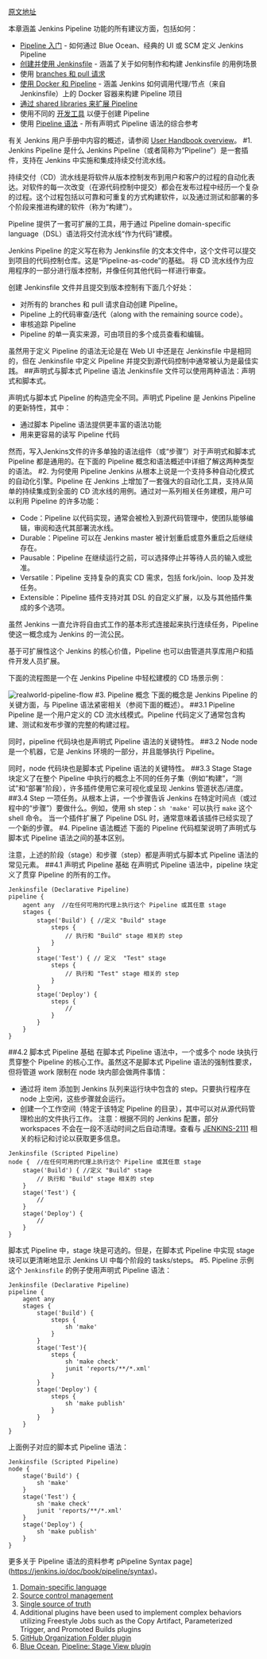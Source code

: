[原文地址](https://jenkins.io/doc/book/pipeline/)

本章涵盖 Jenkins Pipeline 功能的所有建议方面，包括如何：

- [Pipeline 入门](https://jenkins.io/doc/book/pipeline/getting-started) - 如何通过 Blue Ocean、经典的 UI 或 SCM 定义 Jenkins Pipeline
- [创建并使用 Jenkinsfile](https://jenkins.io/doc/book/pipeline/jenkinsfile) - 涵盖了关于如何制作和构建 Jenkinsfile 的用例场景
- 使用 [branches 和 pull 请求](https://jenkins.io/doc/book/pipeline/multibranch)
- [使用 Docker 和 Pipeline](https://jenkins.io/doc/book/pipeline/docker) - 涵盖 Jenkins 如何调用代理/节点（来自 Jenkinsfile）上的 Docker 容器来构建 Pipeline 项目
- [通过 shared libraries 来扩展 Pipeline](https://jenkins.io/doc/book/pipeline/shared-libraries)
- 使用不同的 [开发工具](https://jenkins.io/doc/book/pipeline/development) 以便于创建 Pipeline
- 使用 [Pipeline 语法](https://jenkins.io/doc/book/pipeline/syntax) - 所有声明式 Pipeline 语法的综合参考

有关 Jenkins 用户手册中内容的概述，请参阅 [User Handbook overview](https://jenkins.io/doc/book/pipeline/getting-started)。
#1. Jenkins Pipeline 是什么
Jenkins Pipeline（或者简称为“Pipeline”）是一套插件，支持在 Jenkins 中实施和集成持续交付流水线。

持续交付（CD）流水线是将软件从版本控制发布到用户和客户的过程的自动化表达。对软件的每一次改变（在源代码控制中提交）都会在发布过程中经历一个复杂的过程。这个过程包括以可靠和可重复的方式构建软件，以及通过测试和部署的多个阶段来推进构建的软件（称为“构建”）。

Pipeline 提供了一套可扩展的工具，用于通过  Pipeline domain-specific language（DSL）语法将交付流水线“作为代码”建模。

Jenkins Pipeline 的定义写在称为 Jenkinsfile 的文本文件中，这个文件可以提交到项目的代码控制仓库。这是“Pipeline-as-code”的基础。 将 CD 流水线作为应用程序的一部分进行版本控制，并像任何其他代码一样进行审查。

创建 Jenkinsfile 文件并且提交到版本控制有下面几个好处：

- 对所有的 branches 和 pull 请求自动创建 Pipeline。
- Pipeline 上的代码审查/迭代（along with the remaining source code）。
- 审核追踪 Pipeline
- Pipeline 的单一真实来源，可由项目的多个成员查看和编辑。

虽然用于定义 Pipeline 的语法无论是在 Web UI 中还是在 Jenkinsfile 中是相同的，但在 Jenkinsfile 中定义 Pipeline 并提交到源代码控制中通常被认为是最佳实践。
##声明式与脚本式 Pipeline 语法
Jenkinsfile 文件可以使用两种语法：声明式和脚本式。

声明式与脚本式 Pipeline 的构造完全不同。声明式 Pipeline 是 Jenkins Pipeline 的更新特性，其中：

- 通过脚本 Pipeline 语法提供更丰富的语法功能
- 用来更容易的读写 Pipeline 代码

然而，写入Jenkins文件的许多单独的语法组件（或“步骤”）对于声明式和脚本式 Pipeline 都是通用的。在下面的 Pipeline 概念和语法概述中详细了解这两种类型的语法。
#2. 为何使用 Pipeline
Jenkins 从根本上说是一个支持多种自动化模式的自动化引擎。Pipeline 在 Jenkins 上增加了一套强大的自动化工具，支持从简单的持续集成到全面的 CD 流水线的用例。通过对一系列相关任务建模，用户可以利用 Pipeline 的许多功能：

- Code：Pipeline 以代码实现，通常会被检入到源代码管理中，使团队能够编辑，审阅和迭代其部署流水线。
- Durable：Pipeline 可以在 Jenkins master 被计划重启或意外重启之后继续存在。
- Pausable：Pipeline 在继续运行之前，可以选择停止并等待人员的输入或批准。
- Versatile：Pipeline 支持复杂的真实 CD 需求，包括 fork/join、loop 及并发任务。
- Extensible：Pipeline 插件支持对其 DSL 的自定义扩展，以及与其他插件集成的多个选项。

虽然 Jenkins 一直允许将自由式工作的基本形式连接起来执行连续任务，Pipeline 使这一概念成为 Jenkins 的一流公民。

基于可扩展性这个 Jenkins 的核心价值，Pipeline 也可以由管道共享库用户和插件开发人员扩展。

下面的流程图是一个在 Jenkins Pipeline 中轻松建模的 CD 场景示例：

![realworld-pipeline-flow](http://img.blog.csdn.net/20180302225512534?watermark/2/text/aHR0cDovL2Jsb2cuY3Nkbi5uZXQva2lrYWphY2s=/font/5a6L5L2T/fontsize/400/fill/I0JBQkFCMA==/dissolve/70/gravity/SouthEast)
#3. Pipeline 概念
下面的概念是 Jenkins Pipeline 的关键方面，与 Pipeline 语法紧密相关（参阅下面的概述）。
##3.1 Pipeline
Pipeline 是一个用户定义的 CD 流水线模式。Pipeline 代码定义了通常包含构建、测试和发布步骤的完整的构建过程。

同时，pipeline 代码块也是声明式 Pipeline 语法的关键特性。
##3.2 Node
node 是一个机器，它是 Jenkins 环境的一部分，并且能够执行 Pipeline。

同时，node 代码块也是脚本式 Pipeline 语法的关键特性。
##3.3 Stage
Stage 块定义了在整个 Pipeline 中执行的概念上不同的任务子集（例如“构建”，“测试”和“部署”阶段），许多插件使用它来可视化或呈现 Jenkins 管道状态/进度。
##3.4 Step
一项任务。从根本上讲，一个步骤告诉 Jenkins 在特定时间点（或过程中的“步骤”）要做什么。例如，使用 sh step：`sh 'make'` 可以执行 `make` 这个 shell 命令。 当一个插件扩展了 Pipeline DSL 时，通常意味着该插件已经实现了一个新的步骤。
#4. Pipeline 语法概述
下面的 Pipeline 代码框架说明了声明式与脚本式 Pipeline 语法之间的基本区别。

注意，上述的阶段（stage）和步骤（step）都是声明式与脚本式 Pipeline 语法的常见元素。
##4.1 声明式 Pipeline 基础
在声明式 Pipeline 语法中，pipeline 块定义了贯穿 Pipeline 的所有的工作。
```
Jenkinsfile (Declarative Pipeline)
pipeline {
    agent any  //在任何可用的代理上执行这个 Pipeline 或其任意 stage
    stages {
        stage('Build') { //定义 "Build" stage
            steps {
                // 执行和 "Build" stage 相关的 step
            }
        }
        stage('Test') { // 定义  "Test" stage
            steps {
                // 执行和 "Test" stage 相关的 step
            }
        }
        stage('Deploy') { 
            steps {
                // 
            }
        }
    }
}
```
##4.2 脚本式 Pipeline 基础
在脚本式 Pipeline 语法中，一个或多个 node 块执行贯穿整个 Pipeline 的核心工作。虽然这不是脚本式 Pipeline 语法的强制性要求，但将管道 work 限制在 node 块内部会做两件事情：

- 通过将 item 添加到 Jenkins 队列来运行块中包含的 step。只要执行程序在 node 上空闲，这些步骤就会运行。
- 创建一个工作空间（特定于该特定 Pipeline 的目录），其中可以对从源代码管理检出的文件执行工作。
注意：根据不同的 Jenkins 配置，部分 workspaces 不会在一段不活动时间之后自动清理。查看与 [JENKINS-2111](https://issues.jenkins-ci.org/browse/JENKINS-2111) 相关的标记和讨论以获取更多信息。
```
Jenkinsfile (Scripted Pipeline)
node {  //在任何可用的代理上执行这个 Pipeline 或其任意 stage
    stage('Build') { //定义 "Build" stage
        // 执行和 "Build" stage 相关的 step
    }
    stage('Test') { 
        // 
    }
    stage('Deploy') { 
        // 
    }
}
```
脚本式 Pipeline 中，stage 块是可选的。但是，在脚本式 Pipeline 中实现 stage 块可以更清晰地显示 Jenkins UI 中每个阶段的 tasks/steps。
#5. Pipeline 示例
这个 `Jenkinsfile` 的例子使用声明式 Pipeline 语法：
```
Jenkinsfile (Declarative Pipeline)
pipeline { 
    agent any 
    stages {
        stage('Build') { 
            steps { 
                sh 'make' 
            }
        }
        stage('Test'){
            steps {
                sh 'make check'
                junit 'reports/**/*.xml' 
            }
        }
        stage('Deploy') {
            steps {
                sh 'make publish'
            }
        }
    }
}
```
上面例子对应的脚本式 Pipeline 语法：
```
Jenkinsfile (Scripted Pipeline)
node { 
    stage('Build') { 
        sh 'make' 
    }
    stage('Test') {
        sh 'make check'
        junit 'reports/**/*.xml' 
    }
    stage('Deploy') {
        sh 'make publish'
    }
}
```

更多关于 Pipeline 语法的资料参考 pPipeline Syntax page](https://jenkins.io/doc/book/pipeline/syntax)。

1. [Domain-specific language](https://en.wikipedia.org/wiki/Domain-specific_language)
2. [Source control management](https://en.wikipedia.org/wiki/Version_control)
3. [Single source of truth](https://en.wikipedia.org/wiki/Single_source_of_truth)
4. Additional plugins have been used to implement complex behaviors utilizing Freestyle Jobs such as the Copy Artifact, Parameterized Trigger, and Promoted Builds plugins
5. [GitHub Organization Folder plugin](https://plugins.jenkins.io/github-organization-folder)
6. [Blue Ocean](https://jenkins.io/doc/book/blueocean), [Pipeline: Stage View plugin](https://plugins.jenkins.io/pipeline-stage-view)
